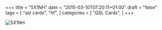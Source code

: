 +++
title = "5X1NH"
date = "2015-03-10T07:20:11+01:00"
draft = "false"
tags = [
    "qsl cards",
    "hf",
]
categories = [
    "QSL Cards",
]
+++

![5X1NH](/images/5x1nh.jpg)

